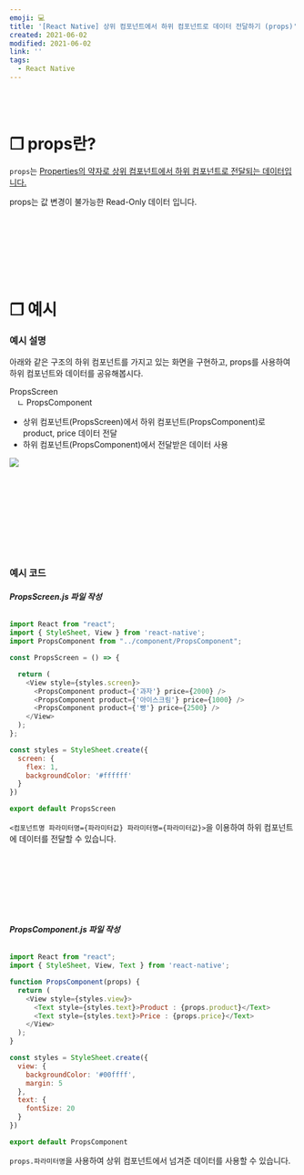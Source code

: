 ```yaml
---
emoji: 💻
title: '[React Native] 상위 컴포넌트에서 하위 컴포넌트로 데이터 전달하기 (props)'
created: 2021-06-02
modified: 2021-06-02
link: ''
tags:
  - React Native
---
```

<br></br>





# **❐ props란?**
`props`는 <u>Properties의 약자로 상위 컴포넌트에서 하위 컴포넌트로 전달되는 데이터입니다.</u>  

props는 값 변경이 불가능한 Read-Only 데이터 입니다.
<br></br><br></br><br></br><br></br>





# **❐ 예시**
### **예시 설명**
아래와 같은 구조의 하위 컴포넌트를 가지고 있는 화면을 구현하고, props를 사용하여 하위 컴포넌트와 데이터를 공유해봅시다.  

PropsScreen  
ㅤㄴ PropsComponent  

- 상위 컴포넌트(PropsScreen)에서 하위 컴포넌트(PropsComponent)로 product, price 데이터 전달
- 하위 컴포넌트(PropsComponent)에서 전달받은 데이터 사용

<div style="max-width:360px; display: block">

![](/assets/react-native-props.png)

</div>
<br></br><br></br><br></br><br></br>





### **예시 코드**
###### **PropsScreen.js 파일 작성**
```javascript
import React from "react";
import { StyleSheet, View } from 'react-native'; 
import PropsComponent from "../component/PropsComponent";

const PropsScreen = () => {

  return (
    <View style={styles.screen}>
      <PropsComponent product={'과자'} price={2000} />
      <PropsComponent product={'아이스크림'} price={1000} />
      <PropsComponent product={'빵'} price={2500} />
    </View>
  );
};

const styles = StyleSheet.create({
  screen: {
    flex: 1,
    backgroundColor: '#ffffff'
  }
})

export default PropsScreen
```
`<컴포넌트명 파라미터명={파라미터값} 파라미터명={파라미터값}>`을 이용하여 하위 컴포넌트에 데이터를 전달할 수 있습니다.
<br></br><br></br><br></br><br></br>





###### **PropsComponent.js 파일 작성**
```javascript
import React from "react";
import { StyleSheet, View, Text } from 'react-native'; 

function PropsComponent(props) {
  return (
    <View style={styles.view}>
      <Text style={styles.text}>Product : {props.product}</Text>
      <Text style={styles.text}>Price : {props.price}</Text>
    </View>
  );
}

const styles = StyleSheet.create({
  view: {
    backgroundColor: '#00ffff',
    margin: 5
  },
  text: {
    fontSize: 20
  }
})

export default PropsComponent
```
`props.파라미터명`을 사용하여 상위 컴포넌트에서 넘겨준 데이터를 사용할 수 있습니다.
<br></br><br></br>

